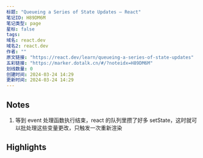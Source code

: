 ```yaml
---
标题: "Queueing a Series of State Updates – React"
笔记ID: H89DM6M
笔记类型: page
星标: false
tags: 
域名: react.dev
域名2: react.dev
作者: ""
原文链接: "https://react.dev/learn/queueing-a-series-of-state-updates"
五彩链接: "https://marker.dotalk.cn/#/?noteidx=H89DM6M"
划线数量: 0
创建时间: 2024-03-24 14:29
更新时间: 2024-03-24 14:29
---
```


## Notes
1. 等到 event 处理函数执行结束，react 的队列里攒了好多 setState，这时就可以批处理这些变量更改，只触发一次重新渲染

## Highlights
